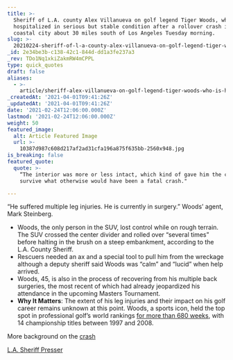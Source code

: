 ```yaml
---
title: >-
  Sheriff of L.A. county Alex Villanueva on golf legend Tiger Woods, who is
  hospitalized in serious but stable condition after a rollover crash in a
  coastal city about 30 miles south of Los Angeles Tuesday morning.
slug: >-
  20210224-sheriff-of-l-a-county-alex-villanueva-on-golf-legend-tiger-woods-who-is-hospitalized-in
_id: 2e34be3b-c138-42c1-844d-dd1a3fe237a3
_rev: TDo1Nq1xkiZakmRW4mCPPL
type: quick_quotes
draft: false
aliases:
  - >-
    article/sheriff-alex-villanueva-on-golf-legend-tiger-woods-who-is-hospitalized-in-serious-but-stable-condition-after-a-rollover-crash-in-a-coastal-city-about-30-miles-south-of-los-angeles-tuesday-morning/
_createdAt: '2021-04-01T09:41:26Z'
_updatedAt: '2021-04-01T09:41:26Z'
date: '2021-02-24T12:06:00.000Z'
lastmod: '2021-02-24T12:06:00.000Z'
weight: 50
featured_image:
  alt: Article Featured Image
  url: >-
    10387d987c608d217af2ad31cfa196a875f635bb-2560x948.jpg
is_breaking: false
featured_quote:
  quote: >-
    “The interior was more or less intact, which kind of gave him the cushion to
    survive what otherwise would have been a fatal crash."

---
```

“He suffered multiple leg injuries. He is currently in surgery.” Woods’ agent, Mark Steinberg.

* Woods, the only person in the SUV, lost control while on rough terrain. The SUV crossed the center divider and rolled over “several times” before halting in the brush on a steep embankment, according to the L.A. County Sheriff.
* Rescuers needed an ax and a special tool to pull him from the wreckage although a deputy sheriff said Woods was “calm” and “lucid” when help arrived.
* Woods, 45, is also in the process of recovering from his multiple back surgeries, the most recent of which had already jeopardized his attendance in the upcoming Masters Tournament.
* **Why It Matters**: The extent of his leg injuries and their impact on his golf career remains unknown at this point. Woods, a sports icon, held the top spot in professional golf’s world rankings [for more than 680 weeks](https://www.pgatour.com/stats/stat.ATR858.html), with 14 championship titles between 1997 and 2008.

More background on the [crash](https://www.npr.org/2021/02/23/970635946/tiger-woods-injured-in-roll-over-single-vehicle-accident-la-county-sheriff-says)

[L.A. Sheriff Presser](https://www.facebook.com/LosAngelesCountySheriffsDepartment/videos/3926951313992398)